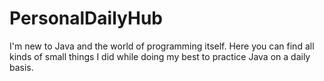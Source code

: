 # PersonalDailyHub
I'm new to Java and the world of programming itself. Here you can find all kinds of small things I did while doing my best to practice Java on a daily basis.
